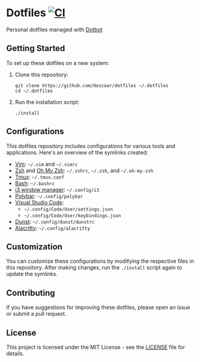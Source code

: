 # Dotfiles [![CI](https://github.com/Ooscaar/dotfiles/actions/workflows/main.yml/badge.svg)](https://github.com/Ooscaar/dotfiles/actions/workflows/main.yml)

Personal dotfiles managed with [Dotbot](https://github.com/anishathalye/dotbot)

## Getting Started

To set up these dotfiles on a new system:

1. Clone this repository:

   ```
   git clone https://github.com/Ooscaar/dotfiles ~/.dotfiles
   cd ~/.dotfiles
   ```

2. Run the installation script:
   ```
   ./install
   ```

## Configurations

This dotfiles repository includes configurations for various tools and applications. Here's an overview of the symlinks created:

- [Vim](https://www.vim.org/): `~/.vim` and `~/.vimrc`
- [Zsh](https://www.zsh.org/) and [Oh My Zsh](https://ohmyz.sh/): `~/.zshrc`, `~/.zsh`, and `~/.oh-my-zsh`
- [Tmux](https://github.com/tmux/tmux): `~/.tmux.conf`
- [Bash](https://www.gnu.org/software/bash/): `~/.bashrc`
- [i3 window manager](https://i3wm.org/): `~/.config/i3`
- [Polybar](https://github.com/polybar/polybar): `~/.config/polybar`
- [Visual Studio Code](https://code.visualstudio.com/):
  - `~/.config/Code/User/settings.json`
  - `~/.config/Code/User/keybindings.json`
- [Dunst](https://dunst-project.org/): `~/.config/dunst/dunstrc`
- [Alacritty](https://alacritty.org/): `~/.config/alacritty`

## Customization

You can customize these configurations by modifying the respective files in this repository. After making changes, run the `./install` script again to update the symlinks.

## Contributing

If you have suggestions for improving these dotfiles, please open an issue or submit a pull request.

## License

This project is licensed under the MIT License - see the [LICENSE](LICENSE) file for details.
